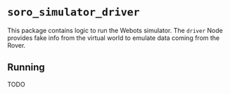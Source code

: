 # `soro_simulator_driver`

This package contains logic to run the Webots simulator. The `driver` Node provides fake info from the virtual world to emulate data coming from the Rover.

## Running

TODO
